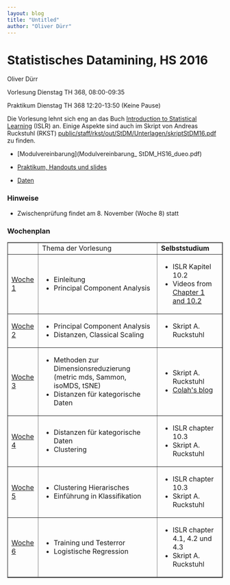 ```yaml
---
layout: blog
title: "Untitled"
author: "Oliver Dürr"
---
```



# Statistisches Datamining, HS 2016

Oliver Dürr

Vorlesung Dienstag TH 368, 08:00-09:35

Praktikum Dienstag TH 368  12:20-13:50 (Keine Pause)



Die Vorlesung lehnt sich eng an das Buch [Introduction to Statistical Learning](https://www.r-bloggers.com/in-depth-introduction-to-machine-learning-in-15-hours-of-expert-videos/
) (ISLR) an. Einige Aspekte sind auch im Skript von Andreas Ruckstuhl (RKST) [public/staff/rkst/out/StDM/Unterlagen/skriptStDM16.pdf](smb://shared.zhaw.ch/public/staff/rkst/out/StDM/Unterlagen/skriptStDM16.pdf) zu finden. 

* [Modulvereinbarung](Modulvereinbarung_ StDM_HS16_dueo.pdf)

* [Praktikum, Handouts und slides](aufgaben.html)

* [Daten](https://www.dropbox.com/sh/zlwy3cgo3ffaga2/AADIRQ1frLjCvj8kC2lY0boEa?dl=0)


### Hinweise
* Zwischenprüfung findet am 8. November (Woche 8) statt


### Wochenplan 
<table border="1" style="vertical-align: top">

<tr>
<td></td>
<td>Thema der Vorlesung</td>
<td><strong>Selbststudium</strong></td>
</tr>

<tr>
<td><a href="woche1">Woche 1</a></td>
<td>
	<ul>
		<li><span>Einleitung</span></li>
		<li><span>Principal Component Analysis</span></li>
	</ul>
</td>
<td>
<ul>
<li>ISLR Kapitel 10.2</span></li>
<li>
	Videos from <a href="https://www.r-bloggers.com/in-depth-introduction-to-machine-learning-in-15-hours-of-expert-videos/">
	Chapter 1 and 10.2</a>
</li>
</ul>
</td>
</tr>


<tr>
<td><a href="woche2">Woche 2</a></td>
<td>
	<ul>
		<li><span>Principal Component Analysis</span></li>
		<li><span>Distanzen, Classical Scaling</span></li>
	</ul>
</td>
<td>
<ul>
<li>Skript A. Ruckstuhl</span></li>

</ul>
</td>
</tr>

<tr>
<td><a href="woche3">Woche 3</a></td>
<td>
	<ul>
		<li><span>Methoden zur Dimensionsreduzierung (metric mds, Sammon, isoMDS, tSNE)</span></li>
		<li><span>Distanzen für kategorische Daten</span></li>
	</ul>
</td>
<td>
<ul>
<li>Skript A. Ruckstuhl</span></li>
<li><a href="http://colah.github.io/posts/2014-10-Visualizing-MNIST/">Colah's blog</a></span></li>
</ul>
</td>
</tr>


<tr>
<td><a href="woche4">Woche 4</a></td>
<td>
	<ul>
		<li><span>Distanzen für kategorische Daten</span></li>
		<li><span>Clustering</span></li>
	</ul>
</td>
<td>
<ul>
<li>ISLR chapter 10.3</li>
<li>Skript A. Ruckstuhl</span></li>
</ul>
</td>
</tr>


<tr>
<td><a href="woche5">Woche 5</a></td>
<td>
	<ul>
		<li><span>Clustering Hierarisches</span></li>
		<li><span>Einführung in Klassifikation</span></li>
	</ul>
</td>
<td>
<ul>
<li>ISLR chapter 10.3</li>
<li>Skript A. Ruckstuhl</span></li>
</ul>
</td>
</tr>


<tr>
<td><a href="woche6">Woche 6</a></td>
<td>
	<ul>
		<li><span>Training und Testerror</span></li>
		<li><span>Logistische Regression</span></li>
	</ul>
</td>
<td>
<ul>
<li>ISLR chapter 4.1, 4.2 und 4.3</li>
<li>Skript A. Ruckstuhl</span></li>
</ul>
</td>
</tr>





</table>
